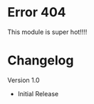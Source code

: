 Error 404
===========

This module is super hot!!!!

Changelog
=========

Version 1.0
* Initial Release



